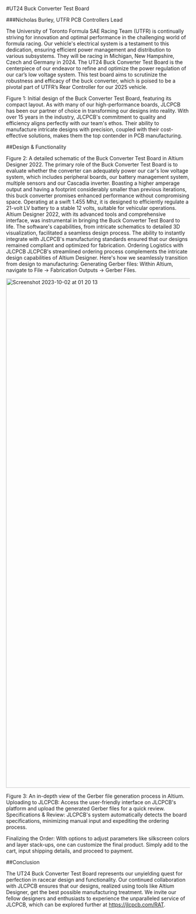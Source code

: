 #UT24 Buck Converter Test Board

###Nicholas Burley, UTFR PCB Controllers Lead


The University of Toronto Formula SAE Racing Team (UTFR) is continually striving for innovation and optimal performance in the challenging world of formula racing. Our vehicle's electrical system is a testament to this dedication, ensuring efficient power management and distribution to various subsystems. They will be racing in Michigan, New Hampshire, Czech and Germany in 2024. 
The UT24 Buck Converter Test Board is the centerpiece of our endeavor to refine and optimize the power regulation of our car’s low voltage system. This test board aims to scrutinize the robustness and efficacy of the buck converter, which is poised to be a pivotal part of UTFR’s Rear Controller for our 2025 vehicle.



Figure 1: Initial design of the Buck Converter Test Board, featuring its compact layout.
As with many of our high-performance boards, JLCPCB has been our partner of choice in transforming our designs into reality. With over 15 years in the industry, JLCPCB's commitment to quality and efficiency aligns perfectly with our team's ethos. Their ability to manufacture intricate designs with precision, coupled with their cost-effective solutions, makes them the top contender in PCB manufacturing.


##Design & Functionality


Figure 2: A detailed schematic of the Buck Converter Test Board in Altium Designer 2022.
The primary role of the Buck Converter Test Board is to evaluate whether the converter can adequately power our car's low voltage system, which includes peripheral boards, our battery management system, multiple sensors and our Cascadia inverter. Boasting a higher amperage output and having a footprint considerably smaller than previous iterations, this buck converter promises enhanced performance without compromising space. Operating at a swift 1.455 Mhz, it is designed to efficiently regulate a 21-volt LV battery to a stable 12 volts, suitable for vehicular operations.
Altium Designer 2022, with its advanced tools and comprehensive interface, was instrumental in bringing the Buck Converter Test Board to life. The software's capabilities, from intricate schematics to detailed 3D visualization, facilitated a seamless design process. The ability to instantly integrate with JLCPCB's manufacturing standards ensured that our designs remained compliant and optimized for fabrication.
Ordering Logistics with JLCPCB
JLCPCB's streamlined ordering process complements the intricate design capabilities of Altium Designer. Here's how we seamlessly transition from design to manufacturing:
Generating Gerber files: Within Altium, navigate to File -> Fabrication Outputs -> Gerber Files.

<img width="1394" alt="Screenshot 2023-10-02 at 01 20 13" src="https://user-images.githubusercontent.com/138076143/272069461-08fffff2-8ede-4a97-8965-e3dcebe4a4ba.png">

Figure 3: An in-depth view of the Gerber file generation process in Altium.
Uploading to JLCPCB: Access the user-friendly interface on JLCPCB's platform and upload the generated Gerber files for a quick review.
Specifications & Review: JLCPCB's system automatically detects the board specifications, minimizing manual input and expediting the ordering process.

Finalizing the Order: With options to adjust parameters like silkscreen colors and layer stack-ups, one can customize the final product. Simply add to the cart, input shipping details, and proceed to payment.

##Conclusion

The UT24 Buck Converter Test Board represents our unyielding quest for perfection in racecar design and functionality. Our continued collaboration with JLCPCB ensures that our designs, realized using tools like Altium Designer, get the best possible manufacturing treatment. We invite our fellow designers and enthusiasts to experience the unparalleled service of JLCPCB, which can be explored further at https://jlcpcb.com/RAT.